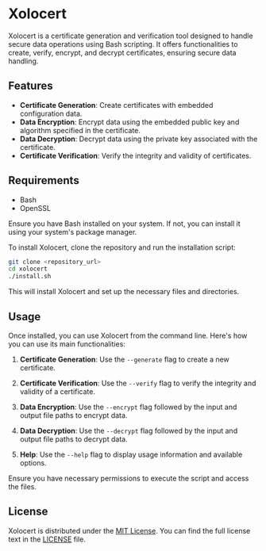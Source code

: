 # Xolocert

Xolocert is a certificate generation and verification tool designed to handle secure data operations using Bash scripting. It offers functionalities to create, verify, encrypt, and decrypt certificates, ensuring secure data handling.

## Features

- **Certificate Generation**: Create certificates with embedded configuration data.
- **Data Encryption**: Encrypt data using the embedded public key and algorithm specified in the certificate.
- **Data Decryption**: Decrypt data using the private key associated with the certificate.
- **Certificate Verification**: Verify the integrity and validity of certificates.

## Requirements

- Bash
- OpenSSL

Ensure you have Bash installed on your system. If not, you can install it using your system's package manager.

To install Xolocert, clone the repository and run the installation script:

```bash
git clone <repository_url>
cd xolocert
./install.sh
```

This will install Xolocert and set up the necessary files and directories.

## Usage

Once installed, you can use Xolocert from the command line. Here's how you can use its main functionalities:

1. **Certificate Generation**: Use the `--generate` flag to create a new certificate.

2. **Certificate Verification**: Use the `--verify` flag to verify the integrity and validity of a certificate.

3. **Data Encryption**: Use the `--encrypt` flag followed by the input and output file paths to encrypt data.

4. **Data Decryption**: Use the `--decrypt` flag followed by the input and output file paths to decrypt data.

5. **Help**: Use the `--help` flag to display usage information and available options.

Ensure you have necessary permissions to execute the script and access the files.

## License

Xolocert is distributed under the [MIT License](https://opensource.org/licenses/MIT). You can find the full license text in the [LICENSE](LICENSE) file.
